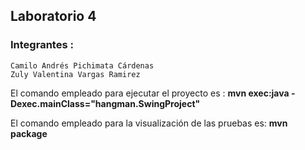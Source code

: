 ## Laboratorio 4

### Integrantes :

	Camilo Andrés Pichimata Cárdenas
	Zuly Valentina Vargas Ramirez


El comando empleado para ejecutar el proyecto es : **mvn exec:java -Dexec.mainClass="hangman.SwingProject"**

El comando empleado para la visualización de las pruebas es: **mvn package**